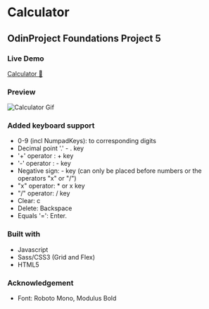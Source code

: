 # Calculator  
## OdinProject Foundations Project 5

### Live Demo
[Calculator 🧮](https://sorphil.github.io/Calculator/)   

### Preview
![Calculator Gif](https://media.giphy.com/media/RJHMGOkCYEbABC0keq/giphy.gif)  

### Added keyboard support
 - 0-9 (incl NumpadKeys): to corresponding digits
 - Decimal point '.' - . key
 - '+' operator : + key
 -  '-' operator : - key
 - Negative sign: - key (can only be placed before numbers or the operators "x" or "/")
 - "x" operator: * or x key
 - "/" operator: / key
 - Clear: c
 - Delete:  Backspace
 - Equals '=':  Enter.  

### Built with
- Javascript
- Sass/CSS3 (Grid and Flex)
- HTML5

### Acknowledgement
- Font: Roboto Mono, Modulus Bold 


